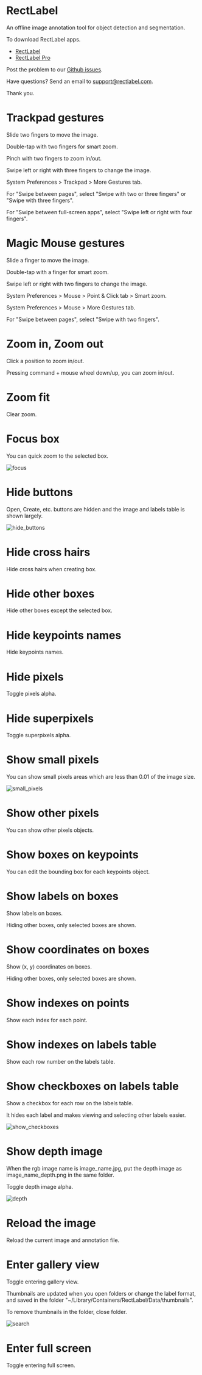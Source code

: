 # RectLabel
An offline image annotation tool for object detection and segmentation.

To download RectLabel apps.
- [RectLabel](https://apps.apple.com/app/id1210181730)
- [RectLabel Pro](https://apps.apple.com/app/id1490990105)

Post the problem to our [Github issues](https://github.com/ryouchinsa/Rectlabel-support/issues).

Have questions? Send an email to support@rectlabel.com.

Thank you.

# Trackpad gestures
Slide two fingers to move the image.

Double-tap with two fingers for smart zoom.

Pinch with two fingers to zoom in/out.

Swipe left or right with three fingers to change the image.

System Preferences > Trackpad > More Gestures tab.

For "Swipe between pages", select "Swipe with two or three fingers" or "Swipe with three fingers".

For "Swipe between full-screen apps", select "Swipe left or right with four fingers".

# Magic Mouse gestures
Slide a finger to move the image.

Double-tap with a finger for smart zoom.

Swipe left or right with two fingers to change the image.

System Preferences > Mouse > Point & Click tab > Smart zoom.

System Preferences > Mouse > More Gestures tab.

For "Swipe between pages", select "Swipe with two fingers".

# Zoom in, Zoom out
Click a position to zoom in/out.

Pressing command + mouse wheel down/up, you can zoom in/out.

# Zoom fit
Clear zoom.

# Focus box
You can quick zoom to the selected box.

![focus](https://github.com/ryouchinsa/ryouchinsa.github.io/assets/1954306/c99a21cd-1632-4165-8a87-965700b4de40)

# Hide buttons
Open, Create, etc. buttons are hidden and the image and labels table is shown largely.

![hide_buttons](https://github.com/ryouchinsa/ryouchinsa.github.io/assets/1954306/febb8fa6-1605-49a9-93e1-1dad3f15b086)

# Hide cross hairs
Hide cross hairs when creating box.

# Hide other boxes
Hide other boxes except the selected box.

# Hide keypoints names
Hide keypoints names.

# Hide pixels
Toggle pixels alpha.

# Hide superpixels
Toggle superpixels alpha.

# Show small pixels
You can show small pixels areas which are less than 0.01 of the image size.

![small_pixels](https://github.com/ryouchinsa/ryouchinsa.github.io/assets/1954306/b95c5463-5ea6-4a7c-b3d3-fa0d7a776d8b)

# Show other pixels
You can show other pixels objects.

# Show boxes on keypoints
You can edit the bounding box for each keypoints object.

# Show labels on boxes
Show labels on boxes.

Hiding other boxes, only selected boxes are shown.

# Show coordinates on boxes
Show (x, y) coordinates on boxes.

Hiding other boxes, only selected boxes are shown.

# Show indexes on points
Show each index for each point.

# Show indexes on labels table
Show each row number on the labels table.

# Show checkboxes on labels table
Show a checkbox for each row on the labels table.

It hides each label and makes viewing and selecting other labels easier.

![show_checkboxes](https://github.com/ryouchinsa/ryouchinsa.github.io/assets/1954306/03f827b2-6b10-4905-8896-d9ae247c1ebd)

# Show depth image
When the rgb image name is image_name.jpg, put the depth image as image_name_depth.png in the same folder.

Toggle depth image alpha.

![depth](https://github.com/ryouchinsa/ryouchinsa.github.io/assets/1954306/cbbab4c6-188c-4d06-8226-3b12e6588d09)

# Reload the image
Reload the current image and annotation file.

# Enter gallery view
Toggle entering gallery view.

Thumbnails are updated when you open folders or change the label format, and saved in the folder "~/Library/Containers/RectLabel/Data/thumbnails".

To remove thumbnails in the folder, close folder.

![search](https://github.com/ryouchinsa/ryouchinsa.github.io/assets/1954306/8d534420-2e96-4323-bade-5a49a067f6b4)

# Enter full screen
Toggle entering full screen.




